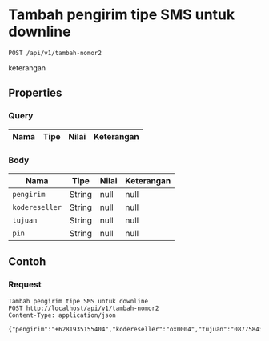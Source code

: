 # Tambah pengirim tipe SMS untuk downline
```http
POST /api/v1/tambah-nomor2
```
keterangan
## Properties
### Query
Nama | Tipe | Nilai | Keterangan
--- | --- | --- | ---
### Body
Nama | Tipe | Nilai | Keterangan
--- | --- | --- | ---
<code>pengirim</code> | String | null | null
<code>kodereseller</code> | String | null | null
<code>tujuan</code> | String | null | null
<code>pin</code> | String | null | null
## Contoh
### Request
```http
Tambah pengirim tipe SMS untuk downline
POST http://localhost/api/v1/tambah-nomor2
Content-Type: application/json

{"pengirim":"+6281935155404","kodereseller":"ox0004","tujuan":"087758437457","pin":"1234"}
```
